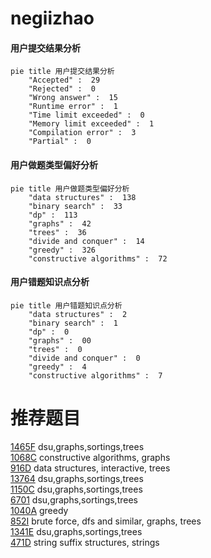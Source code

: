 # negiizhao

<!-- tabs:start -->



#### **用户提交结果分析**

```mermaid
pie title 用户提交结果分析
    "Accepted" :  29
    "Rejected" :  0
    "Wrong answer" :  15
    "Runtime error" :  1
    "Time limit exceeded" :  0
    "Memory limit exceeded" :  1
    "Compilation error" :  3
    "Partial" :  0
```

#### **用户做题类型偏好分析**

```mermaid
pie title 用户做题类型偏好分析
    "data structures" :  138
    "binary search" :  33
    "dp" :  113
    "graphs" :  42
    "trees" :  36
    "divide and conquer" :  14
    "greedy" :  326
    "constructive algorithms" :  72
```
#### **用户错题知识点分析**

```mermaid
pie title 用户错题知识点分析
    "data structures" :  2
    "binary search" :  1
    "dp" :  0
    "graphs" :  00
    "trees" :  0
    "divide and conquer" :  0
    "greedy" :  4
    "constructive algorithms" :  7
```



<!-- tabs:end -->
# 推荐题目
[1465F](https://codeforces.com/contest/1465/problem/F)		dsu,graphs,sortings,trees		  
[1068C](https://codeforces.com/contest/1068/problem/C)		constructive algorithms,
                        graphs		  
[916D](https://codeforces.com/contest/916/problem/D)		data structures,
                        interactive,
                        trees		  
[13764](https://codeforces.com/contest/1376/problem/4)		dsu,graphs,sortings,trees		  
[1150C](https://codeforces.com/contest/1150/problem/C)		dsu,graphs,sortings,trees		  
[6701](https://codeforces.com/contest/670/problem/1)		dsu,graphs,sortings,trees		  
[1040A](https://codeforces.com/contest/1040/problem/A)		greedy		  
[852I](https://codeforces.com/contest/852/problem/I)		brute force,
                        dfs and similar,
                        graphs,
                        trees		  
[1341E](https://codeforces.com/contest/1341/problem/E)		dsu,graphs,sortings,trees		  
[471D](https://codeforces.com/contest/471/problem/D)		string suffix structures,
                        strings		  
